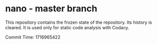 # nano - master branch

This repository contains the frozen state of the repository.
Its history is cleared. It is used only for static code
analysis with Codacy.

Commit Time: 1716965422